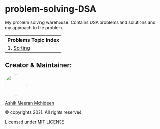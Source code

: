 # problem-solving-DSA
My problem solving warehouse. Contains DSA problems and solutions and my approach to the problem.

| Problems Topic Index |
| --- |
| 1. [Sorting](https://github.com/ASHIK11ab/problem-solving-DSA/tree/sorting) |


## Creator & Maintainer:
<a href="https://github.com/ASHIK11ab">
  <img style="border-radius: 50px" src="https://avatars2.githubusercontent.com/u/58099865?s=460&u=dc835e2281a9265edf2b48059f1c8151be89a1b1&v=4" width="70px" height = "70px"> 
</a> 

[Ashik Meeran Mohideen](https://github.com/ASHIK11ab)

&copy; copyrights 2021. All rights reserved.

Licensed under [MIT LICENSE](https://github.com/ASHIK11ab/problem-solving-DSA/blob/main/LICENSE)